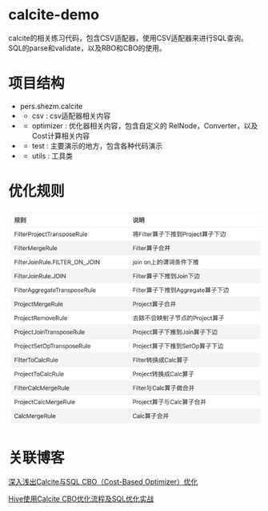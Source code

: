 # calcite-demo

calcite的相关练习代码，包含CSV适配器，使用CSV适配器来进行SQL查询。SQL的parse和validate，以及RBO和CBO的使用。

# 项目结构

- pers.shezm.calcite
-
    - csv : csv适配器相关内容
-
    - optimizer : 优化器相关内容，包含自定义的 RelNode，Converter，以及Cost计算相关内容
-
    - test : 主要演示的地方，包含各种代码演示
-
    - utils : 工具类

# 优化规则

![img.png](imags/img-rules.png)

# 关联博客

[深入浅出Calcite与SQL CBO（Cost-Based Optimizer）优化](https://zhuanlan.zhihu.com/p/248796415)

[Hive使用Calcite CBO优化流程及SQL优化实战](https://zhuanlan.zhihu.com/p/258081600)
